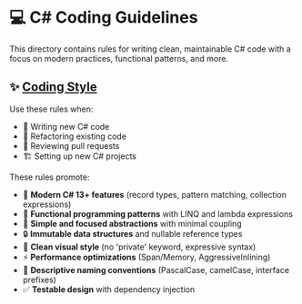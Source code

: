# 💻 C# Coding Guidelines

This directory contains rules for writing clean, maintainable C# code with a focus on modern practices, functional patterns, and more.

## ✨ [Coding Style](csharp-coding-style.mdc)

Use these rules when:
- 📝 Writing new C# code
- 🔄 Refactoring existing code
- 👀 Reviewing pull requests
- 🏗️ Setting up new C# projects

These rules promote:
- 🚀 **Modern C# 13+ features** (record types, pattern matching, collection expressions)
- 🧮 **Functional programming patterns** with LINQ and lambda expressions
- 🎯 **Simple and focused abstractions** with minimal coupling
- 🔒 **Immutable data structures** and nullable reference types
- 📖 **Clean visual style** (no 'private' keyword, expressive syntax)
- ⚡ **Performance optimizations** (Span<T>/Memory<T>, AggressiveInlining)
- 📛 **Descriptive naming conventions** (PascalCase, camelCase, interface prefixes)
- ✅ **Testable design** with dependency injection

